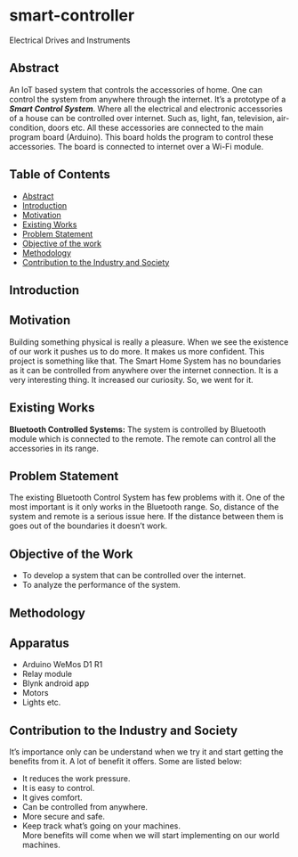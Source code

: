 # smart-controller
Electrical Drives and Instruments 
## Abstract  
An IoT based system that controls the accessories of home. One can control the system from anywhere through the internet. It’s a prototype of a ***Smart Control System***. Where all the electrical and electronic accessories of a house can be controlled over internet. Such as, light, fan, television, air-condition, doors etc. All these accessories are connected to the main program board (Arduino). This board holds the program to control these accessories. The board is connected to internet over a Wi-Fi module.  
## Table of Contents  
- [Abstract](#abstract)  
- [Introduction](#introduction)
- [Motivation](#motivation)
- [Existing Works](#existing-works)
- [Problem Statement](#problem-statement)
- [Objective of the work](#objective-of-the-work)
- [Methodology](#methodology)
- [Contribution to the Industry and Society](#contribution-to-the-industry-and-society)
## Introduction  
## Motivation  
Building something physical is really a pleasure. When we see the existence of our work it pushes us to do more. It makes us more confident. This project is something like that. The Smart Home System has no boundaries as it can be controlled from anywhere over the internet connection. It is a very interesting thing. It increased our curiosity. So, we went for it.  
## Existing Works  
**Bluetooth Controlled Systems:** The system is controlled by Bluetooth module which is connected to the remote. The remote can control all the accessories 
in its range.
## Problem Statement
The existing Bluetooth Control System has few problems with it. One of the most important is it only works in the Bluetooth range. So, distance of the system and remote is a serious issue here. If the distance between them is goes out of the boundaries it doesn’t work.  
## Objective of the Work  
- To develop a system that can be controlled over the internet.  
- To analyze the performance of the system.  
## Methodology
## Apparatus
- Arduino WeMos D1 R1  
- Relay module  
- Blynk android app  
- Motors  
- Lights etc.  
## Contribution to the Industry and Society
It’s importance only can be understand when we try it and start getting the benefits from it. A lot of benefit it offers. Some are listed below:  
- It reduces the work pressure.
- It is easy to control.
- It gives comfort.
- Can be controlled from anywhere.
- More secure and safe.
- Keep track what’s going on your machines.  
More benefits will come when we will start implementing on our world machines.  

